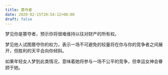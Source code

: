 ```yaml
---
title: 篡夺者
date: 2020-02-15T20:54:12+08:00
draft: false
---
```


梦见你是篡夺者，预示你将很难维持以往对财产的所有权。

梦见他人试图篡夺你的权力，表示一场不可避免的较量将在你与你的竞争者之间展开，但胜利的天平会向你倾斜。

如果年轻女人梦到此类情况，意味着她将参与一场不公平的竞争，但幸运女神会眷顾于她。


